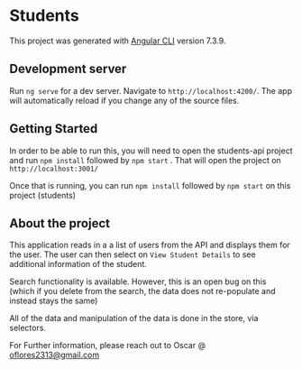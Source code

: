 # Students

This project was generated with [Angular CLI](https://github.com/angular/angular-cli) version 7.3.9.

## Development server

Run `ng serve` for a dev server. Navigate to `http://localhost:4200/`. The app will automatically reload if you change any of the source files.

## Getting Started

In order to be able to run this, you will need to open the students-api project and run `npm install` followed by `npm start` . That will open the project on `http://localhost:3001/`

Once that is running, you can run `npm install` followed by `npm start` on this project (students)

## About the project

This application reads in a a list of users from the API and displays them for the user. The user can then select on `View Student Details` to see additional information of the student.

Search functionality is available. However, this is an open bug on this (which if you delete from the search, the data does not re-populate and instead stays the same)

All of the data and manipulation of the data is done in the store, via selectors.

For Further information, please reach out to Oscar @ oflores2313@gmail.com
